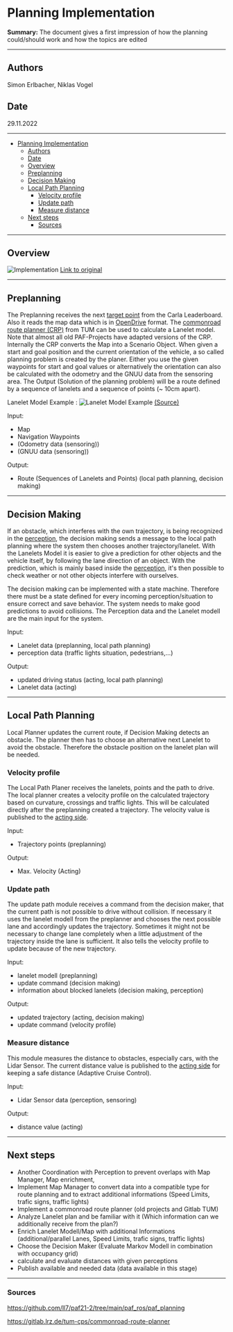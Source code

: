 # Planning Implementation

**Summary:**
The document gives a first impression of how the planning could/should work
and how the topics are edited

---

## Authors

Simon Erlbacher, Niklas Vogel

## Date

29.11.2022

---
<!-- TOC -->
- [Planning Implementation](#planning-implementation)
  - [Authors](#authors)
  - [Date](#date)
  - [Overview](#overview)
  - [Preplanning](#preplanning)
  - [Decision Making](#decision-making)
  - [Local Path Planning](#local-path-planning)
    - [Velocity profile](#velocity-profile)
    - [Update path](#update-path)
    - [Measure distance](#measure-distance)
  - [Next steps](#next-steps)
    - [Sources](#sources)
<!-- TOC -->

---

## Overview

![Implementation](../../00_assets/Planning_Implementierung.png)
[Link to original](https://miro.com/app/board/uXjVP_LIQpE=/?share_link_id=806357474480)

---

## Preplanning
  
The Preplanning receives the next [target point](./basics.md#wie-sehen-die-daten-vom-leaderboard-für-das-global-planning-aus) from the Carla Leaderboard. Also it reads the map data which is in [OpenDrive](https://www.asam.net/standards/detail/opendrive/) format.
The [commonroad route planner (CRP)](https://gitlab.lrz.de/tum-cps/commonroad-route-planner/) from TUM can be used to calculate a Lanelet model. Note that almost all old PAF-Projects have adapted versions of the CRP. Internally the CRP converts the Map into a Scenario Object.
When given a start and goal position and the current orientation of the vehicle, a so called planning problem is created by the planer.
Either you use the given waypoints for start and goal values or alternatively the orientation can also be calculated with the odometry and the GNUU data from the sensoring area.
The Output (Solution of the planning problem) will be a route defined by a sequence of lanelets and a sequence of points (~ 10cm apart).

Lanelet Model Example :
![Lanelet Model Example](../../00_assets/Lanelets.png)
[(Source)](https://github.com/ll7/psaf2/tree/main/Planning/global_planner)

Input:

- Map
- Navigation Waypoints
- (Odometry data (sensoring))
- (GNUU data (sensoring))

Output:

- Route (Sequences of Lanelets and Points) (local path planning, decision making)

---

## Decision Making

If an obstacle, which interferes with the own trajectory, is being recognized in the [perception](../02_perception),
the decision making sends a message to the local path planning where the system then chooses another trajectory/lanelet.
With the Lanelets Model it is easier to give a prediction for other objects and the vehicle itself,
by following the lane direction of an object. With the prediction, which is mainly based inside the [perception](../02_perception),
it's then possible to check weather or not other objects interfere with ourselves.

The decision making can be implemented with a state machine. Therefore there must be a state defined for every incoming perception/situation to ensure correct and save behavior.
The system needs to make good predictions to avoid collisions. The Perception data and the Lanelet modell are the main input for the system.

Input:

- Lanelet data (preplanning, local path planning)
- perception data (traffic lights situation, pedestrians,...)

Output:

- updated driving status (acting, local path planning)
- Lanelet data (acting)

---

## Local Path Planning

Local Planner updates the current route, if Decision Making detects an obstacle. The planner then has to choose an alternative next Lanelet to avoid the obstacle. Therefore the obstacle position on the lanelet plan will be needed.

### Velocity profile

The Local Path Planer receives the lanelets, points and the path to drive.
The local planner creates a velocity profile on the calculated trajectory based on curvature, crossings and traffic lights.
This will be calculated directly after the preplanning created a trajectory. The velocity value is published to the [acting side](../01_acting).

Input:

- Trajectory points (preplanning)

Output:

- Max. Velocity (Acting)

### Update path

The update path module receives a command from the decision maker, that the current path is not possible to drive without collision.
If necessary it uses the lanelet modell from the preplanner and chooses the next possible lane and accordingly updates the trajectory.
Sometimes it might not be necessary to change lane completely when a little adjustment of the trajectory inside the lane is sufficient.
It also tells the velocity profile to update because of the new trajectory.

Input:

- lanelet modell (preplanning)
- update command (decision making)
- information about blocked lanelets (decision making, perception)

Output:

- updated trajectory (acting, decision making)
- update command (velocity profile)

### Measure distance

This module measures the distance to obstacles, especially cars, with the Lidar Sensor. The current distance value is published to the [acting side](../01_acting) for keeping a safe distance (Adaptive Cruise Control).

Input:

- Lidar Sensor data (perception, sensoring)

Output:

- distance value (acting)

---

## Next steps

- Another Coordination with Perception to prevent overlaps with Map Manager, Map enrichment,
- Implement Map Manager to convert data into a compatible type for route planning and to extract additional informations (Speed Limits, trafic signs, traffic lights)
- Implement a commonroad route planner (old projects and Gitlab TUM)
- Analyze Lanelet plan and be familiar with it (Which information can we additionally receive from the plan?)
- Enrich Lanelet Modell/Map with additional Informations (additional/parallel Lanes, Speed Limits, trafic signs, traffic lights)
- Choose the Decision Maker (Evaluate Markov Modell in combination with occupancy grid)
- calculate and evaluate distances with given perceptions
- Publish available and needed data (data available in this stage)

---

### Sources

<https://github.com/ll7/paf21-2/tree/main/paf_ros/paf_planning>

<https://gitlab.lrz.de/tum-cps/commonroad-route-planner>
